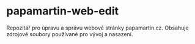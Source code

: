 # papamartin-web-edit
Repozitář pro úpravu a správu webové stránky papamartin.cz. Obsahuje zdrojové soubory používané pro vývoj a nasazení.
